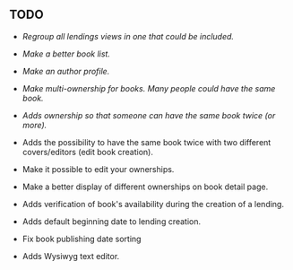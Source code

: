 TODO
---

* *Regroup all lendings views in one that could be included.*

* *Make a better book list.*

* *Make an author profile.*

* *Make multi-ownership for books. Many people could have the same book.*

* *Adds ownership so that someone can have the same book twice (or more).*

* Adds the possibility to have the same book twice with two different covers/editors (edit book creation).

* Make it possible to edit your ownerships.

* Make a better display of different ownerships on book detail page.

* Adds verification of book's availability during the creation of a lending.

* Adds default beginning date to lending creation.

* Fix book publishing date sorting

* Adds Wysiwyg text editor.